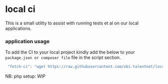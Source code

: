 # local ci

This is a small utility to assist with running tests et al on our local applications.

### application usage

To add the CI to your local project kindly add the below to your `package.json or composer file` file in the script section.

```js
 "fetch-ci": "wget https://raw.githubusercontent.com/obi-talentnet/local-ci/main/local-ci.sh"
```

NB: php setup: WIP

